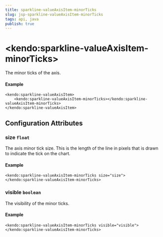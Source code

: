 ```yaml
---
title: sparkline-valueAxisItem-minorTicks
slug: jsp-sparkline-valueAxisItem-minorTicks
tags: api, java
publish: true
---
```


# \<kendo:sparkline-valueAxisItem-minorTicks\>

The minor ticks of the axis.

#### Example
    <kendo:sparkline-valueAxisItem>
        <kendo:sparkline-valueAxisItem-minorTicks></kendo:sparkline-valueAxisItem-minorTicks>
    </kendo:sparkline-valueAxisItem>

## Configuration Attributes

### size `float`

The axis minor tick size. This is the length of the line in pixels that is drawn to indicate the tick on the chart.

#### Example
    <kendo:sparkline-valueAxisItem-minorTicks size="size">
    </kendo:sparkline-valueAxisItem-minorTicks>

### visible `boolean`

The visibility of the minor ticks.

#### Example
    <kendo:sparkline-valueAxisItem-minorTicks visible="visible">
    </kendo:sparkline-valueAxisItem-minorTicks>

